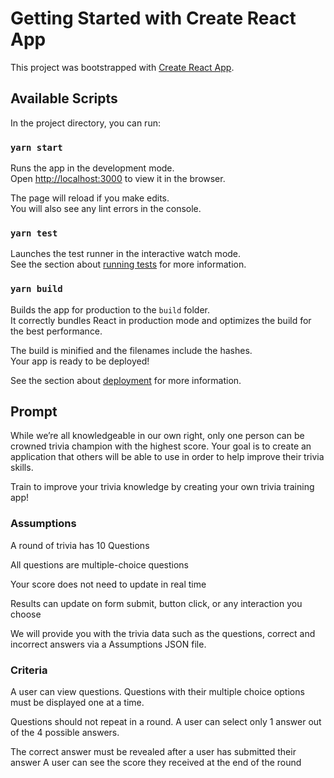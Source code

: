 # Getting Started with Create React App

This project was bootstrapped with [Create React App](https://github.com/facebook/create-react-app).

## Available Scripts

In the project directory, you can run:

### `yarn start`

Runs the app in the development mode.\
Open [http://localhost:3000](http://localhost:3000) to view it in the browser.

The page will reload if you make edits.\
You will also see any lint errors in the console.

### `yarn test`

Launches the test runner in the interactive watch mode.\
See the section about [running tests](https://facebook.github.io/create-react-app/docs/running-tests) for more information.

### `yarn build`

Builds the app for production to the `build` folder.\
It correctly bundles React in production mode and optimizes the build for the best performance.

The build is minified and the filenames include the hashes.\
Your app is ready to be deployed!

See the section about [deployment](https://facebook.github.io/create-react-app/docs/deployment) for more information.

## Prompt

While weʼre all knowledgeable in our own right, only one person can be crowned trivia champion with
the highest score. Your goal is to create an application that others will be able to use in order to help
improve their trivia skills.

Train to improve your trivia knowledge by creating your own trivia training app!

### Assumptions

A round of trivia has 10 Questions

All questions are multiple-choice questions

Your score does not need to update in real time

Results can update on form submit, button click, or any interaction you choose

We will provide you with the trivia data such as the questions, correct and incorrect answers via a
Assumptions
JSON file.

### Criteria

A user can view questions.
Questions with their multiple choice options must be displayed one at a time.

Questions should not repeat in a round.
A user can select only 1 answer out of the 4 possible answers.

The correct answer must be revealed after a user has submitted their answer
A user can see the score they received at the end of the round

